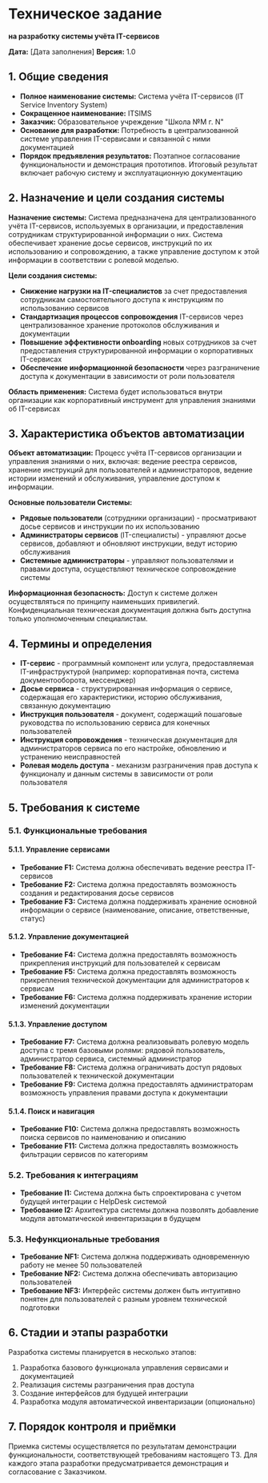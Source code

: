 # Техническое задание
**на разработку системы учёта IT-сервисов**

**Дата:** [Дата заполнения]
**Версия:** 1.0

## 1. Общие сведения

- **Полное наименование системы:** Система учёта IT-сервисов (IT Service Inventory System)
- **Сокращенное наименование:** ITSIMS
- **Заказчик:** Образовательное учреждение "Школа №M г. N"
- **Основание для разработки:** Потребность в централизованной системе управления IT-сервисами и связанной с ними документацией
- **Порядок предъявления результатов:** Поэтапное согласование функциональности и демонстрация прототипов. Итоговый результат включает рабочую систему и эксплуатационную документацию

## 2. Назначение и цели создания системы

**Назначение системы:** Система предназначена для централизованного учёта IT-сервисов, используемых в организации, и предоставления сотрудникам структурированной информации о них. Система обеспечивает хранение досье сервисов, инструкций по их использованию и сопровождению, а также управление доступом к этой информации в соответствии с ролевой моделью.

**Цели создания системы:**
- **Снижение нагрузки на IT-специалистов** за счет предоставления сотрудникам самостоятельного доступа к инструкциям по использованию сервисов
- **Стандартизация процессов сопровождения** IT-сервисов через централизованное хранение протоколов обслуживания и документации
- **Повышение эффективности onboarding** новых сотрудников за счет предоставления структурированной информации о корпоративных IT-сервисах
- **Обеспечение информационной безопасности** через разграничение доступа к документации в зависимости от роли пользователя

**Область применения:** Система будет использоваться внутри организации как корпоративный инструмент для управления знаниями об IT-сервисах

## 3. Характеристика объектов автоматизации

**Объект автоматизации:** Процесс учёта IT-сервисов организации и управления знаниями о них, включая: ведение реестра сервисов, хранение инструкций для пользователей и администраторов, ведение истории изменений и обслуживания, управление доступом к информации.

**Основные пользователи Системы:**
- **Рядовые пользователи** (сотрудники организации) - просматривают досье сервисов и инструкции по их использованию
- **Администраторы сервисов** (IT-специалисты) - управляют досье сервисов, добавляют и обновляют инструкции, ведут историю обслуживания
- **Системные администраторы** - управляют пользователями и правами доступа, осуществляют техническое сопровождение системы

**Информационная безопасность:** Доступ к системе должен осуществляться по принципу наименьших привилегий. Конфиденциальная техническая документация должна быть доступна только уполномоченным специалистам.

## 4. Термины и определения

- **IT-сервис** - программный компонент или услуга, предоставляемая IT-инфраструктурой (например: корпоративная почта, система документооборота, мессенджер)
- **Досье сервиса** - структурированная информация о сервисе, содержащая его характеристики, историю обслуживания, связанную документацию
- **Инструкция пользователя** - документ, содержащий пошаговые руководства по использованию сервиса для конечных пользователей
- **Инструкция сопровождения** - техническая документация для администраторов сервиса по его настройке, обновлению и устранению неисправностей
- **Ролевая модель доступа** - механизм разграничения прав доступа к функционалу и данным системы в зависимости от роли пользователя

## 5. Требования к системе

### 5.1. Функциональные требования

#### 5.1.1. Управление сервисами
- **Требование F1:** Система должна обеспечивать ведение реестра IT-сервисов
- **Требование F2:** Система должна предоставлять возможность создания и редактирования досье сервисов
- **Требование F3:** Система должна поддерживать хранение основной информации о сервисе (наименование, описание, ответственные, статус)

#### 5.1.2. Управление документацией
- **Требование F4:** Система должна предоставлять возможность прикрепления инструкций для пользователей к сервисам
- **Требование F5:** Система должна предоставлять возможность прикрепления технической документации для администраторов к сервисам
- **Требование F6:** Система должна поддерживать хранение истории изменений документации

#### 5.1.3. Управление доступом
- **Требование F7:** Система должна реализовывать ролевую модель доступа с тремя базовыми ролями: рядовой пользователь, администратор сервиса, системный администратор
- **Требование F8:** Система должна ограничивать доступ рядовых пользователей к технической документации
- **Требование F9:** Система должна предоставлять администраторам возможность управления правами доступа к документации

#### 5.1.4. Поиск и навигация
- **Требование F10:** Система должна предоставлять возможность поиска сервисов по наименованию и описанию
- **Требование F11:** Система должна предоставлять возможность фильтрации сервисов по категориям

### 5.2. Требования к интеграциям
- **Требование I1:** Система должна быть спроектирована с учетом будущей интеграции с HelpDesk системой
- **Требование I2:** Архитектура системы должна позволять добавление модуля автоматической инвентаризации в будущем

### 5.3. Нефункциональные требования
- **Требование NF1:** Система должна поддерживать одновременную работу не менее 50 пользователей
- **Требование NF2:** Система должна обеспечивать авторизацию пользователей
- **Требование NF3:** Интерфейс системы должен быть интуитивно понятен для пользователей с разным уровнем технической подготовки

## 6. Стадии и этапы разработки

Разработка системы планируется в несколько этапов:
1. Разработка базового функционала управления сервисами и документацией
2. Реализация системы разграничения прав доступа
3. Создание интерфейсов для будущей интеграции
4. Разработка модуля автоматической инвентаризации (опционально)

## 7. Порядок контроля и приёмки

Приемка системы осуществляется по результатам демонстрации функциональности, соответствующей требованиям настоящего ТЗ. Для каждого этапа разработки предусматривается демонстрация и согласование с Заказчиком.
